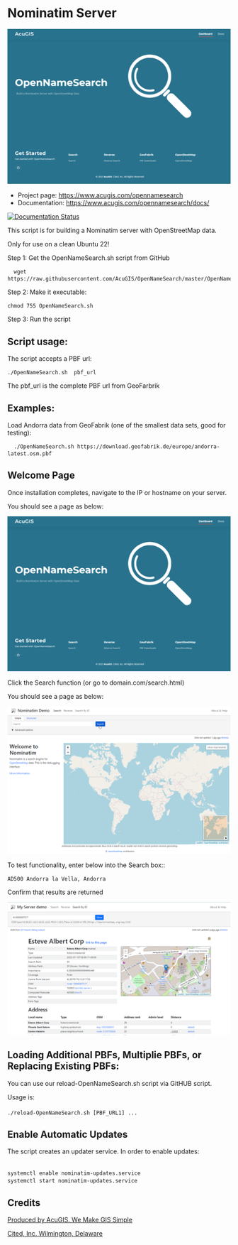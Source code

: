 # Nominatim Server

![OpenNameSearch](docs/OpenNameSearch-Main.png)

* Project page: https://www.acugis.com/opennamesearch
* Documentation: https://www.acugis.com/opennamesearch/docs/

[![Documentation Status](https://readthedocs.org/projects/opennamesearch/badge/?version=latest)](https://opennamesearch.docs.acugis.com/en/latest/?badge=latest)

This script is for building a Nominatim server with OpenStreetMap data.

Only for use on a clean Ubuntu 22!

Step 1: Get the OpenNameSearch.sh script from GitHub

      wget https://raw.githubusercontent.com/AcuGIS/OpenNameSearch/master/OpenNameSearch.sh

Step 2: Make it executable:

    chmod 755 OpenNameSearch.sh

Step 3: Run the script

## Script usage:

The script accepts a PBF url:

    ./OpenNameSearch.sh  pbf_url

The pbf_url is the complete PBF url from GeoFarbrik

## Examples:

Load Andorra data from GeoFabrik (one of the smallest data sets, good for testing):

      ./OpenNameSearch.sh https://download.geofabrik.de/europe/andorra-latest.osm.pbf


## Welcome Page

Once installation completes, navigate to the IP or hostname on your server.

You should see a page as below:

![OpenNameSearch](docs/OpenNameSearch-Main.png)

Click the Search function (or go to domain.com/search.html)

You should see a page as below:

![OpenNameSearch](docs/OpenNameSearch-Search.png)

To test functionality, enter below into the Search box::

	AD500 Andorra la Vella, Andorra

Confirm that results are returned


![OpenNameSearch](docs/Search-Results.png)
	


## Loading Additional PBFs, Multiplie PBFs, or Replacing Existing PBFs:

You can use our reload-OpenNameSearch.sh script via GitHUB script.

Usage is:
<code>	
./reload-OpenNameSearch.sh [PBF_URL1] ...
</code>

## Enable Automatic Updates

The script creates an updater service.  In order to enable updates:

<code>
systemctl enable nominatim-updates.service
systemctl start nominatim-updates.service
</code>

## Credits

[Produced by AcuGIS. We Make GIS Simple](https://www.acugis.com) 

[Cited, Inc. Wilmington, Delaware](https://citedcorp.com)

